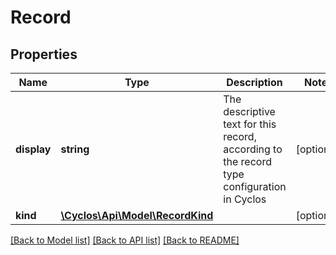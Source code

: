 # Record

## Properties
Name | Type | Description | Notes
------------ | ------------- | ------------- | -------------
**display** | **string** | The descriptive text for this record, according to the record type configuration in Cyclos | [optional] 
**kind** | [**\Cyclos\Api\Model\RecordKind**](RecordKind.md) |  | [optional] 

[[Back to Model list]](../../README.md#documentation-for-models) [[Back to API list]](../../README.md#documentation-for-api-endpoints) [[Back to README]](../../README.md)

